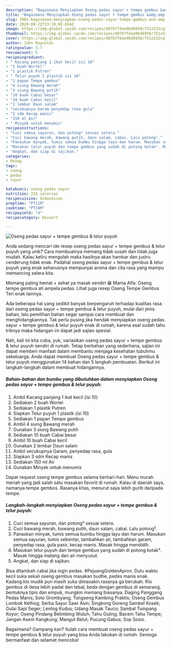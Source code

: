 ```yaml
---
description: "Bagaimana Menyiapkan Oseng pedas sayur + tempe gembus &amp;amp; telur puyuh Anti Gagal"
title: "Bagaimana Menyiapkan Oseng pedas sayur + tempe gembus &amp;amp; telur puyuh Anti Gagal"
slug: 3901-bagaimana-menyiapkan-oseng-pedas-sayur-tempe-gembus-and-amp-telur-puyuh-anti-gagal
date: 2020-08-22T13:19:08.654Z
image: https://img-global.cpcdn.com/recipes/d0787fdae9bd6950/751x532cq70/oseng-pedas-sayur-tempe-gembus-telur-puyuh-foto-resep-utama.jpg
thumbnail: https://img-global.cpcdn.com/recipes/d0787fdae9bd6950/751x532cq70/oseng-pedas-sayur-tempe-gembus-telur-puyuh-foto-resep-utama.jpg
cover: https://img-global.cpcdn.com/recipes/d0787fdae9bd6950/751x532cq70/oseng-pedas-sayur-tempe-gembus-telur-puyuh-foto-resep-utama.jpg
author: John Reynolds
ratingvalue: 3.7
reviewcount: 5
recipeingredient:
- " Kacang panjang 1 ikat kecil isi 10"
- "2 buah Wortel"
- "1 plastik Putren"
- " Telur puyuh 1 plastik isi 10"
- "1 papan Tempe gembus"
- "4 siung Bawang merah"
- "3 siung Bawang putih"
- "10 buah Cabai besar"
- "10 buah Cabai kecil"
- "2 lembar Daun salam"
- "secukupnya Garam penyedap rasa gula"
- "3 sdm Kecap manis"
- "150 ml Air"
- " Minyak untuk menumis"
recipeinstructions:
- "Cuci semua sayuran, dan potong² sesuai selera."
- "Cuci bawang merah, bawang putih, daun salam, cabai. Lalu potong²."
- "Panaskan minyak, tumis semua bumbu hingga layu dan harum. Masukan semua sayuran, tumis sebentar, tambahkan air, tambahkan garam, penyedap rasa, gula pasir, kecap manis. Masak hingga mendidih."
- "Masukan telur puyuh dan tempe gembus yang sudah di potong kotak². Masak hingga matang dan air menyusut."
- "Angkat, dan siap di sajikan."
categories:
- Resep
tags:
- oseng
- pedas
- sayur

katakunci: oseng pedas sayur 
nutrition: 233 calories
recipecuisine: Indonesian
preptime: "PT11M"
cooktime: "PT34M"
recipeyield: "4"
recipecategory: Dessert

---
```



![Oseng pedas sayur + tempe gembus &amp; telur puyuh](https://img-global.cpcdn.com/recipes/d0787fdae9bd6950/751x532cq70/oseng-pedas-sayur-tempe-gembus-telur-puyuh-foto-resep-utama.jpg)

Anda sedang mencari ide resep oseng pedas sayur + tempe gembus &amp; telur puyuh yang unik? Cara membuatnya memang tidak susah dan tidak juga mudah. Kalau keliru mengolah maka hasilnya akan hambar dan justru cenderung tidak enak. Padahal oseng pedas sayur + tempe gembus &amp; telur puyuh yang enak seharusnya mempunyai aroma dan cita rasa yang mampu memancing selera kita.

Memang paling hemat + sehat ya masak sendiri 😁 Mama Alfa. Oseng tempe gembus ati ampela pedas. Lihat juga resep Oseng Tempe Gembus Teri enak lainnya.

Ada beberapa hal yang sedikit banyak berpengaruh terhadap kualitas rasa dari oseng pedas sayur + tempe gembus &amp; telur puyuh, mulai dari jenis bahan, lalu pemilihan bahan segar sampai cara membuat dan menghidangkannya. Tak perlu pusing jika hendak menyiapkan oseng pedas sayur + tempe gembus &amp; telur puyuh enak di rumah, karena asal sudah tahu triknya maka hidangan ini dapat jadi sajian spesial.


Nah, kali ini kita coba, yuk, variasikan oseng pedas sayur + tempe gembus &amp; telur puyuh sendiri di rumah. Tetap berbahan yang sederhana, sajian ini dapat memberi manfaat dalam membantu menjaga kesehatan tubuhmu sekeluarga. Anda dapat membuat Oseng pedas sayur + tempe gembus &amp; telur puyuh menggunakan 14 bahan dan 5 langkah pembuatan. Berikut ini langkah-langkah dalam membuat hidangannya.

<!--inarticleads1-->

##### Bahan-bahan dan bumbu yang dibutuhkan dalam menyiapkan Oseng pedas sayur + tempe gembus &amp; telur puyuh:

1. Ambil  Kacang panjang 1 ikat kecil (isi 10)
1. Sediakan 2 buah Wortel
1. Sediakan 1 plastik Putren
1. Siapkan  Telur puyuh 1 plastik (isi 10)
1. Sediakan 1 papan Tempe gembus
1. Ambil 4 siung Bawang merah
1. Gunakan 3 siung Bawang putih
1. Sediakan 10 buah Cabai besar
1. Ambil 10 buah Cabai kecil
1. Gunakan 2 lembar Daun salam
1. Ambil secukupnya Garam, penyedap rasa, gula
1. Siapkan 3 sdm Kecap manis
1. Sediakan 150 ml Air
1. Gunakan  Minyak untuk menumis


Dapat request oseng tempe gembus selama berhari-hari. Menu murah meriah yang jadi salah satu masakan favorit di rumah. Kalau di daerah saya, namanya tempe gembos. Rasanya khas, menurut saya lebih gurih daripada tempe. 

<!--inarticleads2-->

##### Langkah-langkah menyiapkan Oseng pedas sayur + tempe gembus &amp; telur puyuh:

1. Cuci semua sayuran, dan potong² sesuai selera.
1. Cuci bawang merah, bawang putih, daun salam, cabai. Lalu potong².
1. Panaskan minyak, tumis semua bumbu hingga layu dan harum. Masukan semua sayuran, tumis sebentar, tambahkan air, tambahkan garam, penyedap rasa, gula pasir, kecap manis. Masak hingga mendidih.
1. Masukan telur puyuh dan tempe gembus yang sudah di potong kotak². Masak hingga matang dan air menyusut.
1. Angkat, dan siap di sajikan.


Bisa ditambah cabai jika ingin pedas. #PejuangGoldenApron. Dulu waktu kecil suka sekali oseng gembus masakan budhe, pedes manis enak. Kadang klo mudik pun masih suka dimasakin.rasanya ga berubah. Klo gembus di desa lebih padat dan tebal, beda dengan gembus di semarang, bentuknya tipis dan empuk, mungkin memang biasanya. Daging Panggang Pedas Manis; Soto Grombyang; Tongseng Kambing Praktis; Oseng Gembus Lombok Kethog; Serba Sayur Sawi Asin; Singkong Goreng Sambel Kosek; Gulai Sapi Seger; Lentog Kudus; Udang Masak Tauco; Sambal Tumpang Koyor; Oseng Pindang Belimbing Wuluh; Tahu Guling; Bacem Tahu Tempe; Jangan Asem Kangkung; Mangut Belut; Pucung Gabus; Sop Sosis. 

Bagaimana? Gampang kan? Itulah cara membuat oseng pedas sayur + tempe gembus &amp; telur puyuh yang bisa Anda lakukan di rumah. Semoga bermanfaat dan selamat mencoba!
